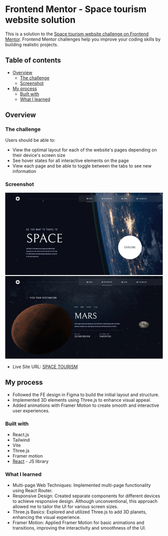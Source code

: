 # Frontend Mentor - Space tourism website solution

This is a solution to the [Space tourism website challenge on Frontend Mentor](https://www.frontendmentor.io/challenges/space-tourism-multipage-website-gRWj1URZ3). Frontend Mentor challenges help you improve your coding skills by building realistic projects.

## Table of contents

- [Overview](#overview)
  - [The challenge](#the-challenge)
  - [Screenshot](#screenshot)
- [My process](#my-process)
  - [Built with](#built-with)
  - [What I learned](#what-i-learned)

## Overview

### The challenge

Users should be able to:

- View the optimal layout for each of the website's pages depending on their device's screen size
- See hover states for all interactive elements on the page
- View each page and be able to toggle between the tabs to see new information

### Screenshot

![./Screens/main_screen.png](./Screens/main_screen.png)
![./Screens/destination_screen.png](./Screens/destination_screen.png)

- Live Site URL: [SPACE TOURISM](https://main--energycode-space-tourism.netlify.app)

## My process

- Followed the FE design in Figma to build the initial layout and structure.
- Implemented 3D elements using Three.js to enhance visual appeal.
- Added animations with Framer Motion to create smooth and interactive user experiences.

### Built with

- React.js
- Tailwind
- Vite
- Three.js
- Framer motion
- [React](https://reactjs.org/) - JS library

### What I learned

- Multi-page Web Techniques: Implemented multi-page functionality using React Router.
- Responsive Design: Created separate components for different devices to achieve responsive design. Although unconventional, this approach allowed me to tailor the UI for various screen sizes.
- Three.js Basics: Explored and utilized Three.js to add 3D planets, enhancing the visual experience.
- Framer Motion: Applied Framer Motion for basic animations and transitions, improving the interactivity and smoothness of the UI.

